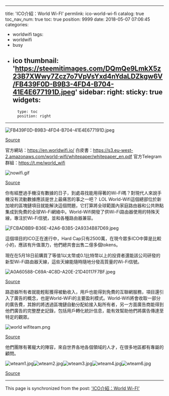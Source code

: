 
---
title: 'ICO介紹：World Wi-FI'
permlink: ico-world-wi-fi
catalog: true
toc_nav_num: true
toc: true
position: 9999
date: 2018-05-07 07:06:45
categories:
- worldwifi
tags:
- worldwifi
- busy
- ico
thumbnail: 'https://steemitimages.com/DQmQe9LmkX5z23B7XWwy7Zcz7o7VpVsYxd4nYdaLDZkgw6V/FB439F0D-B9B3-4FD4-B704-41E4E677191D.jpeg'
sidebar:
    right:
        sticky: true
widgets:
    -
        type: toc
        position: right
---





![FB439F0D-B9B3-4FD4-B704-41E4E677191D.jpeg](https://steemitimages.com/DQmQe9LmkX5z23B7XWwy7Zcz7o7VpVsYxd4nYdaLDZkgw6V/FB439F0D-B9B3-4FD4-B704-41E4E677191D.jpeg)


[Source](https://medium.com/@vhong_64203/worldwifi-e87a9c4795f8)




官方網站：https://en.worldwifi.io/
白皮書：https://s3.eu-west-2.amazonaws.com/world-wifi/whitepaper/whitepaper_en.pdf
官方Telegram群組：https://t.me/world_wifi


![nowifi.gif](https://steemitimages.com/DQmdAxFC4g4zVDh7HfzYEpm3ZNSDF2Z8bBLXr6BrW92tFMN/nowifi.gif)

[Source](https://memecrunch.com/meme/94HDW/no-wifi)




你有經歷過手機沒有數據的日子，到處尋找能用得著的Wi-Fi嗎？對現代人來說手機沒有流動數據應該是世上最痛苦的事之一吧？ LOL World-Wifi這個總部位於新加坡的區塊鏈項目就能解決這個問題，它打算將全球範圍內家庭路由器和公共熱點集成到免費的全球Wi-Fi網絡中。World-Wifi開發了供Wi-Fi路由器使用的特殊天線，專注於Wi-Fi信號，並和各種路由器兼容。

![FCBADBB9-B36E-42A6-B3B5-2A9334B87D69.jpeg](https://gateway.ipfs.io/ipfs/Qmdd8F1JpqDZ53s7hbpDvxYHQhH29M8VhJ1CWRAeZYweQg)

這個項目的ICO正在進行中，Hard Cap只有2500萬，在現今眾多ICO中算是比較小的，應該有升值潛力，他們總共會出售二億多個tokens。

現在在5月18日前購買了等值1以太幣或0.1比特幣以上的投資者還能該公司研發的新型Wi-Fi路由器天線，這些天線能隨時隨地分發高質量的Wi-Fi信號。

![A0A60588-C69A-4C8D-A20E-21D40117F7BF.jpeg](https://steemitimages.com/DQmXiwjHUC9mqgjdsfbGeFcgLcHLrWQgPsHQ8BphFQhsah9/A0A60588-C69A-4C8D-A20E-21D40117F7BF.jpeg)

[Source](https://icodrops.com/world-wi-fi/)


路遊器所有者就能輕鬆獲得被動收入，用戶也能得到免費的互聯網服務，項目還引入了廣告的概念，也是World-WiFi的主要盈利模式。World-Wifi將會收取一部分的廣告費，其餘的將透過區塊鏈自動分配給接入點所有者，另一方面廣告商能得到他們廣告的完整歷史記錄，包括用戶轉化統計信息，能有效幫助他們將廣告傳達至特定的觀眾。

![world wifiteam.png](https://steemitimages.com/DQmNzdspgZmGes3Saz4U41UcZuuZLNwHosEHaLhTpYEDwX7/world%20wifiteam.png)

[Source](https://medium.com/world-wi-fi-blog/meet-world-wi-fi-team-adfe22bc4158)

他們團隊有著寵大的陣容，來自世界各地各個領域的人才，在很多地區都有專屬的顧問。

![wteam1.jpg](https://steemitimages.com/DQmSx4hvkMK9fj6aUJa2D3CtW4tkhDKcnA8jEvFGmZoyp4z/wteam1.jpg)![wteam2.jpg](https://steemitimages.com/DQmcWNXMonVuukbHinTC2xq2evwimmYCKnUxHvWWLSHCAxS/wteam2.jpg)![wteam3.jpg](https://steemitimages.com/DQmSNLp43nUPGYxEqYJg5aKWa2uXduLNEnCWnTDwmWnQxHL/wteam3.jpg)![wteam4.jpg](https://steemitimages.com/DQmc8PfbxN4WEKCzB1eW8SHPZtPXQUynMw7Ys8X4S6DM8rj/wteam4.jpg)![wteam6.jpg](https://steemitimages.com/DQmQbqev23z1qk7oshCqL5WCMgfC7uAbXKQY6U2Uzy5CP7u/wteam6.jpg)


[Source](https://icodrops.com/world-wi-fi/)




- - -

This page is synchronized from the post: ['ICO介紹：World Wi-FI'](https://steemit.com/@htliao/ico-world-wi-fi)
